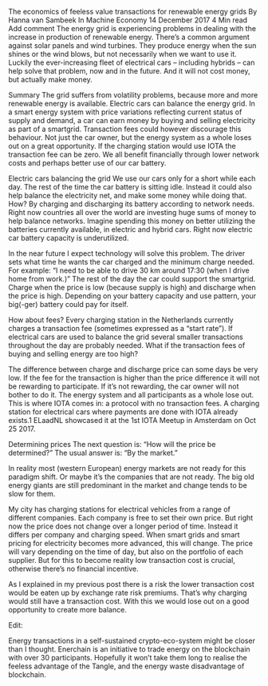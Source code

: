 The economics of feeless value transactions for renewable energy grids
By Hanna van Sambeek  In Machine Economy  14 December 2017  4 Min read  Add comment 
The energy grid is experiencing problems in dealing with the increase in production of renewable energy. There’s a common argument against solar panels and wind turbines. They produce energy when the sun shines or the wind blows, but not necessarily when we want to use it. Luckily the ever-increasing fleet of electrical cars – including hybrids – can help solve that problem, now and in the future. And it will not cost money, but actually make money.

Summary
The grid suffers from volatility problems, because more and more renewable energy is available. Electric cars can balance the energy grid. In a smart energy system with price variations reflecting current status of supply and demand, a car can earn money by buying and selling electricity as part of a smartgrid. Transaction fees could however discourage this behaviour. Not just the car owner, but the energy system as a whole loses out on a great opportunity. If the charging station would use IOTA the transaction fee can be zero. We all benefit financially through lower network costs and perhaps better use of our car battery.

Electric cars balancing the grid
We use our cars only for a short while each day. The rest of the time the car battery is sitting idle. Instead it could also help balance the electricity net, and make some money while doing that. How? By charging and discharging its battery according to network needs. Right now countries all over the world are investing huge sums of money to help balance networks. Imagine spending this money on better utilizing the batteries currently available, in electric and hybrid cars. Right now electric car battery capacity is underutilized.

In the near future I expect technology will solve this problem. The driver sets what time he wants the car charged and the minimum charge needed. For example: “I need to be able to drive 30 km around 17:30 (when I drive home from work.)” The rest of the day the car could support the smartgrid. Charge when the price is low (because supply is high) and discharge when the price is high. Depending on your battery capacity and use pattern, your big(-ger) battery could pay for itself.

How about fees?
Every charging station in the Netherlands currently charges a transaction fee (sometimes expressed as a “start rate”). If electrical cars are used to balance the grid several smaller transactions throughout the day are probably needed. What if the transaction fees of buying and selling energy are too high?

The difference between charge and discharge price can some days be very low. If the fee for the transaction is higher than the price difference it will not be rewarding to participate. If it’s not rewarding, the car owner will not bother to do it. The energy system and all participants as a whole lose out. This is where IOTA comes in: a protocol with no transaction fees. A charging station for electrical cars where payments are done with IOTA already exists.1 ELaadNL showcased it at the 1st IOTA Meetup in Amsterdam on Oct 25 2017.

Determining prices
The next question is: “How will the price be determined?”
The usual answer is: “By the market.”

In reality most (western European) energy markets are not ready for this paradigm shift. Or maybe it’s the companies that are not ready. The big old energy giants are still predominant in the market and change tends to be slow for them.

My city has charging stations for electrical vehicles from a range of different companies. Each company is free to set their own price. But right now the price does not change over a longer period of time. Instead it differs per company and charging speed. When smart grids and smart pricing for electricity becomes more advanced, this will change. The price will vary depending on the time of day, but also on the portfolio of each supplier. But for this to become reality low transaction cost is crucial, otherwise there’s no financial incentive.

As I explained in my previous post there is a risk the lower transaction cost would be eaten up by exchange rate risk premiums. That’s why charging would still have a transaction cost. With this we would lose out on a good opportunity to create more balance.

Edit:

Energy transactions in a self-sustained crypto-eco-system might be closer than I thought. Enerchain is an initiative to trade energy on the blockchain with over 30 participants. Hopefully it won’t take them long to realise the feeless advantage of the Tangle, and the energy waste disadvantage of blockchain.

